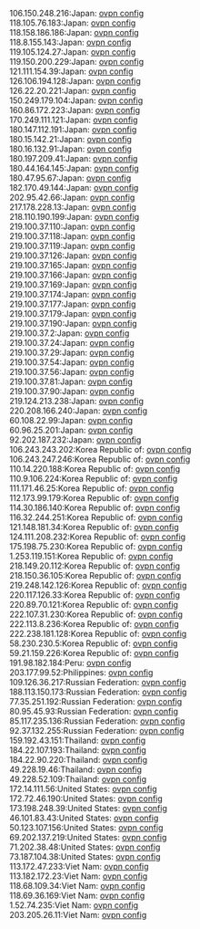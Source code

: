 106.150.248.216:Japan: [ovpn config](vpn/106_150_248_216.ovpn)  
118.105.76.183:Japan: [ovpn config](vpn/118_105_76_183.ovpn)  
118.158.186.186:Japan: [ovpn config](vpn/118_158_186_186.ovpn)  
118.8.155.143:Japan: [ovpn config](vpn/118_8_155_143.ovpn)  
119.105.124.27:Japan: [ovpn config](vpn/119_105_124_27.ovpn)  
119.150.200.229:Japan: [ovpn config](vpn/119_150_200_229.ovpn)  
121.111.154.39:Japan: [ovpn config](vpn/121_111_154_39.ovpn)  
126.106.194.128:Japan: [ovpn config](vpn/126_106_194_128.ovpn)  
126.22.20.221:Japan: [ovpn config](vpn/126_22_20_221.ovpn)  
150.249.179.104:Japan: [ovpn config](vpn/150_249_179_104.ovpn)  
160.86.172.223:Japan: [ovpn config](vpn/160_86_172_223.ovpn)  
170.249.111.121:Japan: [ovpn config](vpn/170_249_111_121.ovpn)  
180.147.112.191:Japan: [ovpn config](vpn/180_147_112_191.ovpn)  
180.15.142.21:Japan: [ovpn config](vpn/180_15_142_21.ovpn)  
180.16.132.91:Japan: [ovpn config](vpn/180_16_132_91.ovpn)  
180.197.209.41:Japan: [ovpn config](vpn/180_197_209_41.ovpn)  
180.44.164.145:Japan: [ovpn config](vpn/180_44_164_145.ovpn)  
180.47.95.67:Japan: [ovpn config](vpn/180_47_95_67.ovpn)  
182.170.49.144:Japan: [ovpn config](vpn/182_170_49_144.ovpn)  
202.95.42.66:Japan: [ovpn config](vpn/202_95_42_66.ovpn)  
217.178.228.13:Japan: [ovpn config](vpn/217_178_228_13.ovpn)  
218.110.190.199:Japan: [ovpn config](vpn/218_110_190_199.ovpn)  
219.100.37.110:Japan: [ovpn config](vpn/219_100_37_110.ovpn)  
219.100.37.118:Japan: [ovpn config](vpn/219_100_37_118.ovpn)  
219.100.37.119:Japan: [ovpn config](vpn/219_100_37_119.ovpn)  
219.100.37.126:Japan: [ovpn config](vpn/219_100_37_126.ovpn)  
219.100.37.165:Japan: [ovpn config](vpn/219_100_37_165.ovpn)  
219.100.37.166:Japan: [ovpn config](vpn/219_100_37_166.ovpn)  
219.100.37.169:Japan: [ovpn config](vpn/219_100_37_169.ovpn)  
219.100.37.174:Japan: [ovpn config](vpn/219_100_37_174.ovpn)  
219.100.37.177:Japan: [ovpn config](vpn/219_100_37_177.ovpn)  
219.100.37.179:Japan: [ovpn config](vpn/219_100_37_179.ovpn)  
219.100.37.190:Japan: [ovpn config](vpn/219_100_37_190.ovpn)  
219.100.37.2:Japan: [ovpn config](vpn/219_100_37_2.ovpn)  
219.100.37.24:Japan: [ovpn config](vpn/219_100_37_24.ovpn)  
219.100.37.29:Japan: [ovpn config](vpn/219_100_37_29.ovpn)  
219.100.37.54:Japan: [ovpn config](vpn/219_100_37_54.ovpn)  
219.100.37.56:Japan: [ovpn config](vpn/219_100_37_56.ovpn)  
219.100.37.81:Japan: [ovpn config](vpn/219_100_37_81.ovpn)  
219.100.37.90:Japan: [ovpn config](vpn/219_100_37_90.ovpn)  
219.124.213.238:Japan: [ovpn config](vpn/219_124_213_238.ovpn)  
220.208.166.240:Japan: [ovpn config](vpn/220_208_166_240.ovpn)  
60.108.22.99:Japan: [ovpn config](vpn/60_108_22_99.ovpn)  
60.96.25.201:Japan: [ovpn config](vpn/60_96_25_201.ovpn)  
92.202.187.232:Japan: [ovpn config](vpn/92_202_187_232.ovpn)  
106.243.243.202:Korea Republic of: [ovpn config](vpn/106_243_243_202.ovpn)  
106.243.247.246:Korea Republic of: [ovpn config](vpn/106_243_247_246.ovpn)  
110.14.220.188:Korea Republic of: [ovpn config](vpn/110_14_220_188.ovpn)  
110.9.106.224:Korea Republic of: [ovpn config](vpn/110_9_106_224.ovpn)  
111.171.46.25:Korea Republic of: [ovpn config](vpn/111_171_46_25.ovpn)  
112.173.99.179:Korea Republic of: [ovpn config](vpn/112_173_99_179.ovpn)  
114.30.186.140:Korea Republic of: [ovpn config](vpn/114_30_186_140.ovpn)  
116.32.244.251:Korea Republic of: [ovpn config](vpn/116_32_244_251.ovpn)  
121.148.181.34:Korea Republic of: [ovpn config](vpn/121_148_181_34.ovpn)  
124.111.208.232:Korea Republic of: [ovpn config](vpn/124_111_208_232.ovpn)  
175.198.75.230:Korea Republic of: [ovpn config](vpn/175_198_75_230.ovpn)  
1.253.119.151:Korea Republic of: [ovpn config](vpn/1_253_119_151.ovpn)  
218.149.20.112:Korea Republic of: [ovpn config](vpn/218_149_20_112.ovpn)  
218.150.36.105:Korea Republic of: [ovpn config](vpn/218_150_36_105.ovpn)  
219.248.142.126:Korea Republic of: [ovpn config](vpn/219_248_142_126.ovpn)  
220.117.126.33:Korea Republic of: [ovpn config](vpn/220_117_126_33.ovpn)  
220.89.70.121:Korea Republic of: [ovpn config](vpn/220_89_70_121.ovpn)  
222.107.31.230:Korea Republic of: [ovpn config](vpn/222_107_31_230.ovpn)  
222.113.8.236:Korea Republic of: [ovpn config](vpn/222_113_8_236.ovpn)  
222.238.181.128:Korea Republic of: [ovpn config](vpn/222_238_181_128.ovpn)  
58.230.230.5:Korea Republic of: [ovpn config](vpn/58_230_230_5.ovpn)  
59.21.159.226:Korea Republic of: [ovpn config](vpn/59_21_159_226.ovpn)  
191.98.182.184:Peru: [ovpn config](vpn/191_98_182_184.ovpn)  
203.177.99.52:Philippines: [ovpn config](vpn/203_177_99_52.ovpn)  
109.126.36.217:Russian Federation: [ovpn config](vpn/109_126_36_217.ovpn)  
188.113.150.173:Russian Federation: [ovpn config](vpn/188_113_150_173.ovpn)  
77.35.251.192:Russian Federation: [ovpn config](vpn/77_35_251_192.ovpn)  
80.95.45.93:Russian Federation: [ovpn config](vpn/80_95_45_93.ovpn)  
85.117.235.136:Russian Federation: [ovpn config](vpn/85_117_235_136.ovpn)  
92.37.132.255:Russian Federation: [ovpn config](vpn/92_37_132_255.ovpn)  
159.192.43.151:Thailand: [ovpn config](vpn/159_192_43_151.ovpn)  
184.22.107.193:Thailand: [ovpn config](vpn/184_22_107_193.ovpn)  
184.22.90.220:Thailand: [ovpn config](vpn/184_22_90_220.ovpn)  
49.228.19.46:Thailand: [ovpn config](vpn/49_228_19_46.ovpn)  
49.228.52.109:Thailand: [ovpn config](vpn/49_228_52_109.ovpn)  
172.14.111.56:United States: [ovpn config](vpn/172_14_111_56.ovpn)  
172.72.46.190:United States: [ovpn config](vpn/172_72_46_190.ovpn)  
173.198.248.39:United States: [ovpn config](vpn/173_198_248_39.ovpn)  
46.101.83.43:United States: [ovpn config](vpn/46_101_83_43.ovpn)  
50.123.107.156:United States: [ovpn config](vpn/50_123_107_156.ovpn)  
69.202.137.219:United States: [ovpn config](vpn/69_202_137_219.ovpn)  
71.202.38.48:United States: [ovpn config](vpn/71_202_38_48.ovpn)  
73.187.104.38:United States: [ovpn config](vpn/73_187_104_38.ovpn)  
113.172.47.233:Viet Nam: [ovpn config](vpn/113_172_47_233.ovpn)  
113.182.172.23:Viet Nam: [ovpn config](vpn/113_182_172_23.ovpn)  
118.68.109.34:Viet Nam: [ovpn config](vpn/118_68_109_34.ovpn)  
118.69.36.169:Viet Nam: [ovpn config](vpn/118_69_36_169.ovpn)  
1.52.74.235:Viet Nam: [ovpn config](vpn/1_52_74_235.ovpn)  
203.205.26.11:Viet Nam: [ovpn config](vpn/203_205_26_11.ovpn)  
